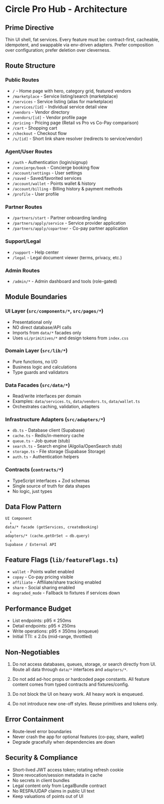 # Circle Pro Hub - Architecture

## Prime Directive
Thin UI shell, fat services. Every feature must be: contract-first, cacheable, idempotent, and swappable via env-driven adapters. Prefer composition over configuration; prefer deletion over cleverness.

## Route Structure

### Public Routes
- `/` - Home page with hero, category grid, featured vendors
- `/marketplace` - Service listing/search (marketplace)
- `/services` - Service listing (alias for marketplace)
- `/services/[id]` - Individual service detail view
- `/vendors` - Vendor directory
- `/vendors/[id]` - Vendor profile page
- `/pricing` - Pricing page (Retail vs Pro vs Co-Pay comparison)
- `/cart` - Shopping cart
- `/checkout` - Checkout flow
- `/s/[id]` - Short link share resolver (redirects to service/vendor)

### Agent/User Routes
- `/auth` - Authentication (login/signup)
- `/concierge/book` - Concierge booking flow
- `/account/settings` - User settings
- `/saved` - Saved/favorited services
- `/account/wallet` - Points wallet & history
- `/account/billing` - Billing history & payment methods
- `/profile` - User profile

### Partner Routes
- `/partners/start` - Partner onboarding landing
- `/partners/apply/service` - Service provider application
- `/partners/apply/copartner` - Co-pay partner application

### Support/Legal
- `/support` - Help center
- `/legal` - Legal document viewer (terms, privacy, etc.)

### Admin Routes
- `/admin/*` - Admin dashboard and tools (role-gated)

## Module Boundaries

### UI Layer (`src/components/*`, `src/pages/*`)
- Presentational only
- NO direct database/API calls
- Imports from `data/*` facades only
- Uses `ui/primitives/*` and design tokens from `index.css`

### Domain Layer (`src/lib/*`)
- Pure functions, no I/O
- Business logic and calculations
- Type guards and validators

### Data Facades (`src/data/*`)
- Read/write interfaces per domain
- Examples: `data/services.ts`, `data/vendors.ts`, `data/wallet.ts`
- Orchestrates caching, validation, adapters

### Infrastructure Adapters (`src/adapters/*`)
- `db.ts` - Database client (Supabase)
- `cache.ts` - Redis/in-memory cache
- `queue.ts` - Job queue (stub)
- `search.ts` - Search engine (Algolia/OpenSearch stub)
- `storage.ts` - File storage (Supabase Storage)
- `auth.ts` - Authentication helpers

### Contracts (`contracts/*`)
- TypeScript interfaces + Zod schemas
- Single source of truth for data shapes
- No logic, just types

## Data Flow Pattern

```
UI Component
  ↓
data/* facade (getServices, createBooking)
  ↓
adapters/* (cache.getOrSet → db.query)
  ↓
Supabase / External API
```

## Feature Flags (`lib/featureFlags.ts`)
- `wallet` - Points wallet enabled
- `copay` - Co-pay pricing visible
- `affiliate` - Affiliate/share tracking enabled
- `share` - Social sharing enabled
- `degraded_mode` - Fallback to fixtures if services down

## Performance Budget
- List endpoints: p95 ≤ 250ms
- Detail endpoints: p95 ≤ 250ms
- Write operations: p95 ≤ 350ms (enqueue)
- Initial TTI: ≤ 2.0s (mid-range, throttled)

## Non-Negotiables

1. Do not access databases, queues, storage, or search directly from UI. Route all data through `data/*` interfaces and `adapters/*`.

2. Do not add ad-hoc props or hardcoded page constants. All feature content comes from typed contracts and fixtures/config.

3. Do not block the UI on heavy work. All heavy work is enqueued.

4. Do not introduce new one-off styles. Reuse primitives and tokens only.

## Error Containment

- Route-level error boundaries
- Never crash the app for optional features (co-pay, share, wallet)
- Degrade gracefully when dependencies are down

## Security & Compliance

- Short-lived JWT access token; rotating refresh cookie
- Store revocation/session metadata in cache
- No secrets in client bundles
- Legal content only from LegalBundle contract
- No RESPA/UDAP claims in public UI text
- Keep valuations of points out of UI
